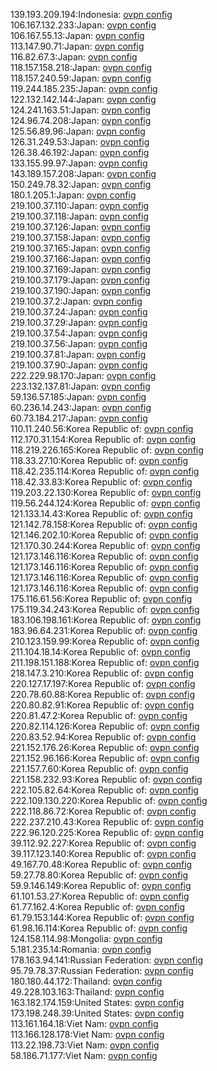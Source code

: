 139.193.209.194:Indonesia: [ovpn config](vpn/139_193_209_194.ovpn)  
106.167.132.233:Japan: [ovpn config](vpn/106_167_132_233.ovpn)  
106.167.55.13:Japan: [ovpn config](vpn/106_167_55_13.ovpn)  
113.147.90.71:Japan: [ovpn config](vpn/113_147_90_71.ovpn)  
116.82.67.3:Japan: [ovpn config](vpn/116_82_67_3.ovpn)  
118.157.158.218:Japan: [ovpn config](vpn/118_157_158_218.ovpn)  
118.157.240.59:Japan: [ovpn config](vpn/118_157_240_59.ovpn)  
119.244.185.235:Japan: [ovpn config](vpn/119_244_185_235.ovpn)  
122.132.142.144:Japan: [ovpn config](vpn/122_132_142_144.ovpn)  
124.241.163.51:Japan: [ovpn config](vpn/124_241_163_51.ovpn)  
124.96.74.208:Japan: [ovpn config](vpn/124_96_74_208.ovpn)  
125.56.89.96:Japan: [ovpn config](vpn/125_56_89_96.ovpn)  
126.31.249.53:Japan: [ovpn config](vpn/126_31_249_53.ovpn)  
126.38.46.192:Japan: [ovpn config](vpn/126_38_46_192.ovpn)  
133.155.99.97:Japan: [ovpn config](vpn/133_155_99_97.ovpn)  
143.189.157.208:Japan: [ovpn config](vpn/143_189_157_208.ovpn)  
150.249.78.32:Japan: [ovpn config](vpn/150_249_78_32.ovpn)  
180.1.205.1:Japan: [ovpn config](vpn/180_1_205_1.ovpn)  
219.100.37.110:Japan: [ovpn config](vpn/219_100_37_110.ovpn)  
219.100.37.118:Japan: [ovpn config](vpn/219_100_37_118.ovpn)  
219.100.37.126:Japan: [ovpn config](vpn/219_100_37_126.ovpn)  
219.100.37.158:Japan: [ovpn config](vpn/219_100_37_158.ovpn)  
219.100.37.165:Japan: [ovpn config](vpn/219_100_37_165.ovpn)  
219.100.37.166:Japan: [ovpn config](vpn/219_100_37_166.ovpn)  
219.100.37.169:Japan: [ovpn config](vpn/219_100_37_169.ovpn)  
219.100.37.179:Japan: [ovpn config](vpn/219_100_37_179.ovpn)  
219.100.37.190:Japan: [ovpn config](vpn/219_100_37_190.ovpn)  
219.100.37.2:Japan: [ovpn config](vpn/219_100_37_2.ovpn)  
219.100.37.24:Japan: [ovpn config](vpn/219_100_37_24.ovpn)  
219.100.37.29:Japan: [ovpn config](vpn/219_100_37_29.ovpn)  
219.100.37.54:Japan: [ovpn config](vpn/219_100_37_54.ovpn)  
219.100.37.56:Japan: [ovpn config](vpn/219_100_37_56.ovpn)  
219.100.37.81:Japan: [ovpn config](vpn/219_100_37_81.ovpn)  
219.100.37.90:Japan: [ovpn config](vpn/219_100_37_90.ovpn)  
222.229.98.170:Japan: [ovpn config](vpn/222_229_98_170.ovpn)  
223.132.137.81:Japan: [ovpn config](vpn/223_132_137_81.ovpn)  
59.136.57.185:Japan: [ovpn config](vpn/59_136_57_185.ovpn)  
60.236.14.243:Japan: [ovpn config](vpn/60_236_14_243.ovpn)  
60.73.184.217:Japan: [ovpn config](vpn/60_73_184_217.ovpn)  
110.11.240.56:Korea Republic of: [ovpn config](vpn/110_11_240_56.ovpn)  
112.170.31.154:Korea Republic of: [ovpn config](vpn/112_170_31_154.ovpn)  
118.219.226.165:Korea Republic of: [ovpn config](vpn/118_219_226_165.ovpn)  
118.33.27.10:Korea Republic of: [ovpn config](vpn/118_33_27_10.ovpn)  
118.42.235.114:Korea Republic of: [ovpn config](vpn/118_42_235_114.ovpn)  
118.42.33.83:Korea Republic of: [ovpn config](vpn/118_42_33_83.ovpn)  
119.203.22.130:Korea Republic of: [ovpn config](vpn/119_203_22_130.ovpn)  
119.56.244.124:Korea Republic of: [ovpn config](vpn/119_56_244_124.ovpn)  
121.133.14.43:Korea Republic of: [ovpn config](vpn/121_133_14_43.ovpn)  
121.142.78.158:Korea Republic of: [ovpn config](vpn/121_142_78_158.ovpn)  
121.146.202.10:Korea Republic of: [ovpn config](vpn/121_146_202_10.ovpn)  
121.170.30.244:Korea Republic of: [ovpn config](vpn/121_170_30_244.ovpn)  
121.173.146.116:Korea Republic of: [ovpn config](vpn/121_173_146_116.ovpn)  
121.173.146.116:Korea Republic of: [ovpn config](vpn/121_173_146_116.ovpn)  
121.173.146.116:Korea Republic of: [ovpn config](vpn/121_173_146_116.ovpn)  
121.173.146.116:Korea Republic of: [ovpn config](vpn/121_173_146_116.ovpn)  
175.116.61.56:Korea Republic of: [ovpn config](vpn/175_116_61_56.ovpn)  
175.119.34.243:Korea Republic of: [ovpn config](vpn/175_119_34_243.ovpn)  
183.106.198.161:Korea Republic of: [ovpn config](vpn/183_106_198_161.ovpn)  
183.96.64.231:Korea Republic of: [ovpn config](vpn/183_96_64_231.ovpn)  
210.123.159.99:Korea Republic of: [ovpn config](vpn/210_123_159_99.ovpn)  
211.104.18.14:Korea Republic of: [ovpn config](vpn/211_104_18_14.ovpn)  
211.198.151.188:Korea Republic of: [ovpn config](vpn/211_198_151_188.ovpn)  
218.147.3.210:Korea Republic of: [ovpn config](vpn/218_147_3_210.ovpn)  
220.127.17.197:Korea Republic of: [ovpn config](vpn/220_127_17_197.ovpn)  
220.78.60.88:Korea Republic of: [ovpn config](vpn/220_78_60_88.ovpn)  
220.80.82.91:Korea Republic of: [ovpn config](vpn/220_80_82_91.ovpn)  
220.81.47.2:Korea Republic of: [ovpn config](vpn/220_81_47_2.ovpn)  
220.82.114.126:Korea Republic of: [ovpn config](vpn/220_82_114_126.ovpn)  
220.83.52.94:Korea Republic of: [ovpn config](vpn/220_83_52_94.ovpn)  
221.152.176.26:Korea Republic of: [ovpn config](vpn/221_152_176_26.ovpn)  
221.152.96.166:Korea Republic of: [ovpn config](vpn/221_152_96_166.ovpn)  
221.157.7.60:Korea Republic of: [ovpn config](vpn/221_157_7_60.ovpn)  
221.158.232.93:Korea Republic of: [ovpn config](vpn/221_158_232_93.ovpn)  
222.105.82.64:Korea Republic of: [ovpn config](vpn/222_105_82_64.ovpn)  
222.109.130.220:Korea Republic of: [ovpn config](vpn/222_109_130_220.ovpn)  
222.118.86.72:Korea Republic of: [ovpn config](vpn/222_118_86_72.ovpn)  
222.237.210.43:Korea Republic of: [ovpn config](vpn/222_237_210_43.ovpn)  
222.96.120.225:Korea Republic of: [ovpn config](vpn/222_96_120_225.ovpn)  
39.112.92.227:Korea Republic of: [ovpn config](vpn/39_112_92_227.ovpn)  
39.117.123.140:Korea Republic of: [ovpn config](vpn/39_117_123_140.ovpn)  
49.167.70.48:Korea Republic of: [ovpn config](vpn/49_167_70_48.ovpn)  
59.27.78.80:Korea Republic of: [ovpn config](vpn/59_27_78_80.ovpn)  
59.9.146.149:Korea Republic of: [ovpn config](vpn/59_9_146_149.ovpn)  
61.101.53.27:Korea Republic of: [ovpn config](vpn/61_101_53_27.ovpn)  
61.77.162.4:Korea Republic of: [ovpn config](vpn/61_77_162_4.ovpn)  
61.79.153.144:Korea Republic of: [ovpn config](vpn/61_79_153_144.ovpn)  
61.98.16.114:Korea Republic of: [ovpn config](vpn/61_98_16_114.ovpn)  
124.158.114.98:Mongolia: [ovpn config](vpn/124_158_114_98.ovpn)  
5.181.235.14:Romania: [ovpn config](vpn/5_181_235_14.ovpn)  
178.163.94.141:Russian Federation: [ovpn config](vpn/178_163_94_141.ovpn)  
95.79.78.37:Russian Federation: [ovpn config](vpn/95_79_78_37.ovpn)  
180.180.44.172:Thailand: [ovpn config](vpn/180_180_44_172.ovpn)  
49.228.103.163:Thailand: [ovpn config](vpn/49_228_103_163.ovpn)  
163.182.174.159:United States: [ovpn config](vpn/163_182_174_159.ovpn)  
173.198.248.39:United States: [ovpn config](vpn/173_198_248_39.ovpn)  
113.161.164.18:Viet Nam: [ovpn config](vpn/113_161_164_18.ovpn)  
113.166.128.178:Viet Nam: [ovpn config](vpn/113_166_128_178.ovpn)  
113.22.198.73:Viet Nam: [ovpn config](vpn/113_22_198_73.ovpn)  
58.186.71.177:Viet Nam: [ovpn config](vpn/58_186_71_177.ovpn)  
